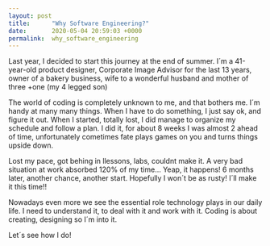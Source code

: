 ```yaml
---
layout: post
title:      "Why Software Engineering?"
date:       2020-05-04 20:59:03 +0000
permalink:  why_software_engineering
---
```



Last year, I decided to start this journey at the end of summer. I´m a 41-year-old product designer, Corporate Image Advisor for the last 13 years, owner of a bakery business, wife to a wonderful husband and mother of three +one (my 4 legged son)

The world of coding is completely unknown to me, and that bothers me. I´m handy at many many things. When I have to do something, I just say ok, and figure it out. When I started, totally lost, I did manage to organize my schedule and follow a plan. I did it, for about 8 weeks I was almost 2 ahead of time, unfortunately cometimes fate plays games on you and turns things upside down.

Lost my pace, got behing in llessons, labs, couldnt make it. A very bad situation at work absorbed 120% of my time... Yeap, it happens! 6 months later, another chance, another start. Hopefully I won´t be as rusty! I´ll make it this time!!

Nowadays even more we see the essential role technology plays in our daily life. I need to understand it, to deal with it and work with it. Coding is about creating, designing so I´m into it.

Let´s see how I do!

